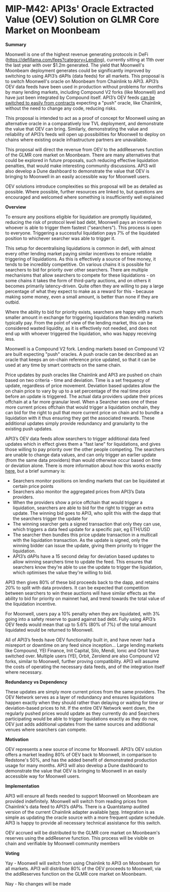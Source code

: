 # MIP-M42: API3s' Oracle Extracted Value (OEV) Solution on GLMR Core Market on Moonbeam

**Summary**

Moonwell is one of the highest revenue generating protocols in DeFi
(https://defillama.com/fees?category=Lending), currently sitting at 11th over
the last year with over $1.2m generated. The yield that Moonwell's Moonbeam
deployment generates could be significantly improved by switching to using
API3’s dAPIs (data feeds) for all markets. This proposal is to switch Moonwell's
oracle on Moonbeam from Chainlink to API3. API3’s OEV data feeds have been used
in production without problems for months by many lending markets, including
Compound V2 forks (like Moonwell) and have just been integrated by Compound
itself. API3’s OEV feeds
[can be switched to easily from contracts](https://www.youtube.com/watch?v=yM54Kiy9uNg)
expecting a "push" oracle, like Chainlink, without the need to change any code,
reducing risks.

This proposal is intended to act as a proof of concept for Moonwell using an
alternative oracle in a comparatively low TVL deployment, and demonstrate the
value that OEV can bring. Similarly, demonstrating the value and reliability of
API3’s feeds will open up possibilities for Moonwell to deploy on chains where
existing oracle infrastructure partners are unavailable.

This proposal will direct the revenue from OEV to the addReserves function of
the GLMR core market on Moonbeam. There are many alternatives that could be
explored in future proposals, such reducing effective liquidation penalties,
that would make interesting community discussions. API3 will also develop a Dune
dashboard to demonstrate the value that OEV is bringing to Moonwell in an easily
accessible way for Moonwell users.

OEV solutions introduce complexities so this proposal will be as detailed as
possible. Where possible, further resources are linked to, but questions are
encouraged and welcomed where something is insufficiently well explained

**Overview**

To ensure any positions eligible for liquidation are promptly liquidated,
reducing the risk of protocol level bad debt, Moonwell pays an incentive to
whoever is able to trigger them fastest ("searchers"). This process is open to
everyone. Triggering a successful liquidation pays 7% of the liquidated position
to whichever searcher was able to trigger it.

This setup for decentralising liquidations is common in defi, with almost every
other lending market paying similar incentives to ensure reliable triggering of
liquidations. As this is effectively a source of free money, it tends to be
incredibly competitive. On various chains it is possible for searchers to bid
for priority over other searchers. There are multiple mechanisms that allow
searchers to compete for these liquidations - on some chains it takes the form
of third-party auctions, and on others it becomes primarily latency-driven.
Quite often they are willing to pay a large percentage of what they expect to
make as a reward for this - because making some money, even a small amount, is
better than none if they are outbid.

Where the ability to bid for priority exists, searchers are happy with a much
smaller amount in exchange for triggering liquidations than lending markets
typically pay. From the point of view of the lending market, this can be
considered wasted liquidity, as it is effectively not needed, and does not end
up with whoever triggered the liquidation, who was happy receiving less.

Moonwell is a Compound V2 fork. Lending markets based on Compound V2 are built
expecting "push" oracles. A push oracle can be described as an oracle that keeps
an on-chain reference price updated, so that it can be used at any time by smart
contracts on the same chain.

Price updates by push oracles like Chainlink and API3 are pushed on chain based
on two criteria - time and deviation. Time is a set frequency of update,
regardless of price movement. Deviation based updates allow the on chain price
to vary by up to a set percentage of the real time price before an update is
triggered. The actual data providers update their prices offchain at a far more
granular level. When a Searcher sees one of these more current prices offchain
that would trigger a liquidation onchain, they can bid for the right to pull
that more current price on chain and to bundle a liquidation with it thus
ensuring they get the associated rewards. These additional updates simply
provide redundancy and granularity to the existing push updates.

API3’s OEV data feeds allow searchers to trigger additional data feed updates
which in effect gives them a "fast lane" for liquidations, and gives those
willing to pay priority over the other people competing. The searchers are
unable to change data values, and can only trigger an earlier update (from the
same data providers) than would otherwise occur based on time or deviation
alone. There is more information about how this works
exactly[ here](https://docs.api3.org/oev-searchers/overview.html), but a brief
summary is:

- Searchers monitor positions on lending markets that can be liquidated at
  certain price points
- Searchers also monitor the aggregated prices from API3’s Data providers.
- When the providers show a price offchain that would trigger a liquidation,
  searchers are able to bid for the right to trigger an extra update. The
  winning bid goes to API3, who split this with the dapp that the searchers
  trigger the update for
- The winning searcher gets a signed transaction that only they can use, which
  triggers a data feed update for a specific pair, eg ETH/USD
- The searcher then bundles this price update transaction in a multicall with
  the liquidation transaction. As the update is signed, only the winning bidder
  can issue the update, giving them priority to trigger the liquidation.
- API3’s dAPIs have a 15 second delay for deviation based updates to allow
  winning searchers time to update the feed. This ensures that searchers know
  they're able to use the update to trigger the liquidation, which optimises the
  value they're willing to bid.

API3 then gives 80% of these bid proceeds back to the dapp, and retains 20% to
split with data providers. It can be expected that competition between searchers
to win these auctions will have similar effects as the ability to bid for
priority on mainnet had, and trend towards the total value of the liquidation
incentive.

For Moonwell, users pay a 10% penalty when they are liquidated, with 3% going
into a safety reserve to guard against bad debt. Fully using API3’s OEV feeds
would mean that up to 5.6% (80% of 7%) of the total amount liquidated would be
returned to Moonwell.

All of API3’s feeds have OEV functionality built in, and have never had a
misreport or downtime on any feed since inception… Large lending markets like
Compound, YEI Finance, Init Capital, Silo, Mendi, Ionic and Orbit have switched
over. Multiple users (YEI, Orbit, Zerolend are also Compound V2 forks, similar
to Moonwell, further proving compatibility. API3 will assume the costs of
operating the necessary data feeds, and of the integration itself where
necessary.

**Redundancy vs Dependency**

These updates are simply more current prices from the same providers. The OEV
Network serves as a layer of redundancy and ensures liquidations happen exactly
when they should rather than delaying or waiting for time or deviation-based
prices to hit. If the entire OEV Network went down, the regularly pushed prices
would update as they currently do and Searchers participating would be able to
trigger liquidations exactly as they do now, OEV just adds additional updates
from the same sources and additional venues where searchers can compete.

**Motivation**

OEV represents a new source of income for Moonwell. API3’s OEV solution offers a
market leading 80% of OEV back to Moonwell, in comparison to Redstone's 50%, and
has the added benefit of demonstrated production usage for many months. API3
will also develop a Dune dashboard to demonstrate the value that OEV is bringing
to Moonwell in an easily accessible way for Moonwell users.

**Implementation**

API3 will ensure all feeds needed to support Moonwell on Moonbeam are provided
indefinitely. Moonwell will switch from reading prices from Chainlink's data
feed to API3’s dAPIs. There is a Quantstamp audited version of the current
Chainlink adapter available
[here](https://github.com/api3dao/migrate-from-chainlink-to-api3). Integration
is as simple as updating the oracle source with a more frequent update schedule.
API3 is happy to provide all necessary technical assistance for this switch.

OEV accrued will be distributed to the GLMR core market on Moonbeam's reserves
using the addReserve function. This process will be visible on chain and
verifiable by Moonwell community members

**Voting**

Yay - Moonwell will switch from using Chainlink to API3 on Moonbeam for all
markets. API3 will distribute 80% of the OEV proceeds to Moonwell, via the
addReserves function on the GLMR core market on Moonbeam.

Nay - No changes will be made
